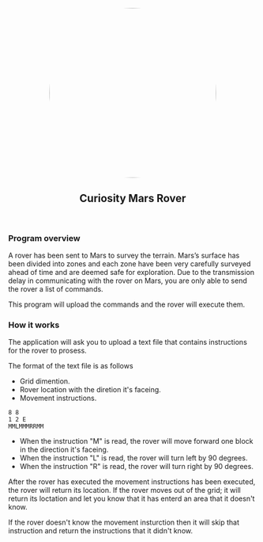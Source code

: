 <p align="center">
    <img src="https://i2.wp.com/midiainteressante.com/wp-content/uploads/2017/05/marte-notice-how-the-landscape-contrasts-with-the-rocky-terrain-at-the-big-sky-site-that-curiosity-crossed-in-october-800x800.jpg?resize=800%2C800" height="343" width="338" style="border-radius: 50%;">
</p>
<h2 align="center">Curiosity Mars Rover</h2>
<br/>

### Program overview
A rover has been sent to Mars to survey the terrain. Mars’s surface has been divided into zones and each zone have been very carefully surveyed ahead of time and are deemed safe for exploration. Due to the transmission delay in communicating with the rover on Mars, you are only able to send the rover a list of commands.

This program will upload the commands and the rover will execute them.

### How it works
The application will ask you to upload a text file that contains instructions for the rover to prosess.

The format of the text file is as follows
* Grid dimention.
* Rover location with the diretion it's faceing.
* Movement instructions.

```
8 8
1 2 E
MMLMMMRRMM
```

* When the instruction "M" is read, the rover will move forward one block in the direction it's faceing.
* When the instruction "L" is read, the rover will turn left by 90 degrees.
* When the instruction "R" is read, the rover will turn right by 90 degrees.

After the rover has executed the movement instructions has been executed, the rover will return its location.
If the rover moves out of the grid; it will return its loctation and let you know that it has enterd an area that it doesn't know.

If the rover doesn't know the movement insturction then it will skip that instruction and return the instructions that it didn't know.
